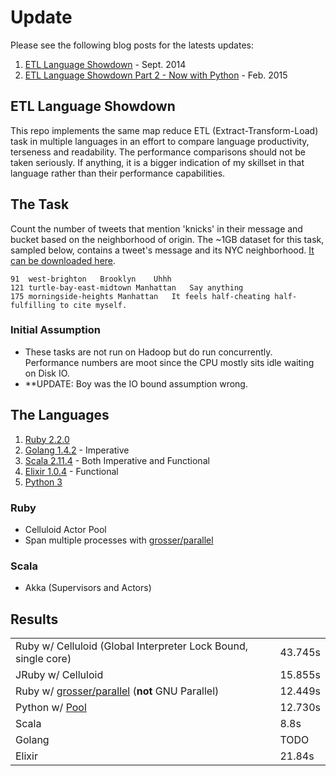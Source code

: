 # Update

Please see the following blog posts for the latests updates:

1. [ETL Language Showdown](http://www.dimroc.com/2014/09/29/etl-language-showdown/) - Sept. 2014
2. [ETL Language Showdown Part 2 - Now with Python](http://www.dimroc.com/2015/02/26/2015-02-26-etl-language-showdown-pt2/) - Feb. 2015

## ETL Language Showdown
This repo implements the same map reduce ETL (Extract-Transform-Load) task in multiple languages
in an effort to compare language productivity, terseness and readability. The performance comparisons should not be taken seriously. If anything,
it is a bigger indication of my skillset in that language rather than their performance capabilities.

## The Task
Count the number of tweets that mention 'knicks' in their message and bucket based on the neighborhood of origin.
The ~1GB dataset for this task, sampled below, contains a tweet's message and its NYC neighborhood. [It can be downloaded here](https://dimroc-public.s3.amazonaws.com/etl-language-comparison/tweets20140416.tar.gz).

```
91	west-brighton	Brooklyn	Uhhh
121	turtle-bay-east-midtown	Manhattan	Say anything
175	morningside-heights	Manhattan	It feels half-cheating half-fulfilling to cite myself.
```

### Initial Assumption

* These tasks are not run on Hadoop but do run concurrently. Performance numbers are moot since the CPU mostly sits idle waiting on Disk IO.
* **UPDATE: Boy was the IO bound assumption wrong.

## The Languages

1. [Ruby 2.2.0](https://www.ruby-lang.org/en/news/2015/04/13/ruby-2-2-2-released/)
3. [Golang 1.4.2](http://golang.org/) - Imperative
4. [Scala 2.11.4](http://scala-lang.org/) - Both Imperative and Functional
5. [Elixir 1.0.4](http://elixir-lang.org/) - Functional
6. [Python 3](https://www.python.org/)

### Ruby

- Celluloid Actor Pool
- Span multiple processes with [grosser/parallel](https://github.com/grosser/parallel)

### Scala

- Akka (Supervisors and Actors)

## Results

<table>
  <tr>
    <td>Ruby w/ Celluloid (Global Interpreter Lock Bound, single core)</td>
    <td>43.745s</td>
  </tr>

  <tr>
    <td>JRuby w/ Celluloid</td>
    <td>15.855s</td>
  </tr>

  <tr>
    <td>Ruby w/ <a href="https://github.com/grosser/parallel" target="_blank">grosser/parallel</a> (<b>not</b> GNU Parallel)</td>
    <td>12.449s</td>
  </tr>

  <tr>
    <td>Python w/ <a href="https://docs.python.org/2/library/multiprocessing.html" target="_blank">Pool</a></td>
    <td>12.730s</td>
  </tr>

  <tr>
    <td>Scala</td>
    <td>8.8s</td>
  </tr>

  <tr>
    <td>Golang</td>
    <td>TODO</td>
  </tr>

  <tr>
    <td>Elixir</td>
    <td>21.84s</td>
  </tr>
</table>

